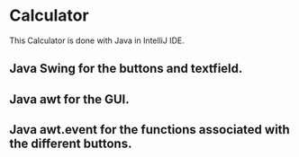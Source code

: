 # Calculator

This Calculator is done with Java in IntelliJ IDE.

## Java Swing for the buttons and textfield.
## Java awt for the GUI.
## Java awt.event for the functions associated with the different buttons.
